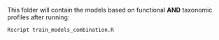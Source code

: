 This folder will contain the models based on functional __AND__ taxonomic
profiles after running:

```
Rscript train_models_combination.R
```
